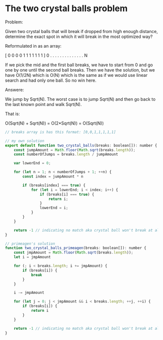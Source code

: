 # The two crystal balls problem

Problem:

Given two crystal balls that will break if dropped from high enough distance, determine the exact spot in which it will break in the most optimized way?

Reformulated in as an array:

[ 0 0 0 0 1 1 1 1 1 1 1 ]
0 . . . . . . . . . . . . . . N

If we pick the mid and the first ball breaks, we have to start from 0 and go one by one until the second ball breaks. Then we have the solution, but we have O(1/2N) which is O(N) which is the same as if we would use linear search and had only one ball. So no win here.

Answere:

We jump by Sqrt(N). The worst case is to jump Sqrt(N) and then go back to the last known point and walk Sqrt(N).

That is:

O(Sqrt(N) + Sqrt(N)) = O(2*Sqrt(N)) = O(Sqrt(N))

```js
// breaks array is has this format: [0,0,1,1,1,1,1]

// my own solution
export default function two_crystal_balls(breaks: boolean[]): number {
    const jumpAmount = Math.floor(Math.sqrt(breaks.length));
    const numberOfJumps = breaks.length / jumpAmount

    var lowerEnd = 0;

    for (let n = 1; n < numberOfJumps + 1; ++n) {
        const index = jumpAmount * n

        if (breaks[index] === true) {
            for (let i = lowerEnd; i < index; i++) {
                if (breaks[i] === true) {
                    return i;
                }
                lowerEnd = i;
            }
        }
    }

    return -1 // indicating no match aka crystal ball won't break at all
}

// primeagen's solution
function two_crystal_balls_primeagen(breaks: boolean[]): number {
    const jmpAmount = Math.floor(Math.sqrt(breaks.length));
    let i = jmpAmount

    for (; i < breaks.length; i += jmpAmount) {
        if (breaks[i]) {
            break
        }
    }

    i -= jmpAmount

    for (let j = 0; j < jmpAmount && i < breaks.length; ++j, ++i) {
        if (breaks[i]) {
            return i
        }
    }

    return -1 // indicating no match aka crystal ball won't break at all
}

```
